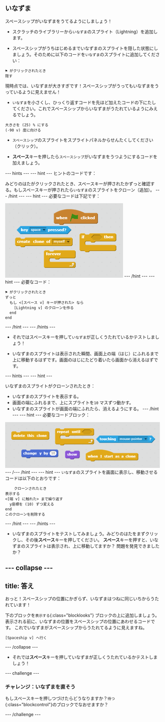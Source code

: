 ## いなずま

スペースシップがいなずまをうてるようにしましょう！

+ スクラッチのライブラリーから`いなずま`のスプライト（Lightning）を追加します。

+ スペースシップがうちはじめるまでいなずまのスプライトを隠した状態にしましょう。そのために以下のコードを`いなずま`のスプライトに追加してください：

```blocks
⚑ がクリックされたとき
隠す
```

現時点では、いなずまが大きすぎです！スペースシップがうってもいなずまをうっているように見えません！

+ `いなずま`を小さくし、ひっくり返すコードを先ほど加えたコードの下にたしてください。これでスペースシップからいなずまがうたれているようにみえるでしょう。

```blocks
大きさを (25) % にする
(-90 v) 度に向ける
```

+ `スペースシップ`のスプライトをスプライトパネルからせんたくしてください（クリック）。

+ **スペース**キーを押したら`スペースシップ`がいなずまをうつようにするコードを加えましょう。

\--- hints \--- \--- hint \--- ヒントのコードです：

みどりのはたがクリックされたとき、スペースキーが押されたかずっと確認する。もしスペースキーが押されたら`いなずま`のスプライトをクローン（追加）。 \--- /hint \--- \--- hint \--- 必要なコードは下記です：

![ヒント](images/hint-lightning.png) \--- /hint \--- \--- hint \--- 必要なコード：

```blocks
⚑ がクリックされたとき
ずっと 
  もし <[スペース v] キーが押された> なら 
    [Lightning v] のクローンを作る
  end
end
```

\--- /hint \--- \--- /hints \---

+ それではスペースキーを押して`いなずま`が正しくうたれているかテストしましょう！

+ いなずまのスプライトは表示された瞬間、画面上の端（はじ）にふれるまで上に移動するはずです。画面のはじにたどり着いたら画面から消えるはずです。

\--- hints \--- \--- hint \---

いなずまのスプライトがクローンされたとき：

+ いなずまのスプライトを表示する。
+ 画面の端にふれるまで、上にスプライトを`10` マスずつ動かす。
+ いなずまのスプライトが画面の端にふれたら、消えるようにする。 \--- /hint \--- \--- hint \--- 必要なコードブロック：

![いなずまを動かす](images/move-hint-lightning.png) \--- /\--- /hint \--- \--- hint \--- `いなずま`のスプライトを画面に表示し、移動させるコードは以下のとおりです：

```blocks
    クローンされたとき
表示する
<[端 v] に触れた> まで繰り返す 
  y座標を (10) ずつ変える
end
このクローンを削除する
```

\--- /hint \--- \--- /hints \---

+ いなずまのスプライトをテストしてみましょう。みどりのはたをまずクリックし、その後**スペース**キーを押してください。 **スペース**キーを押すと、いなずまのスプライトは表示され、上に移動してますか？ 問題を発見できましたか？

## \--- collapse \---

## title: 答え

おっと！スペースシップの位置にかぎらず、いなずまはつねに同じいちからうたれています！

下のブロックを`表示する`{:class="blocklooks"} ブロックの上に追加しましょう。表示される前に、いなずまの位置をスペースシップの位置にあわせるコードです。 これでいなずまがスペースシップからうたれてるように見えますね。

```blocks
[Spaceship v] へ行く
```

\--- /collapse \---

+ それでは**スペース**キーを押していなずまが正しくうたれているかテストしましょう！

\--- challenge \---

### チャレンジ：いなずまを直そう

もしスペースキーを押しつづけたらどうなりますか？`待つ`{:class="blockcontrol"}のブロックでなおせますか？

\--- /challenge \---